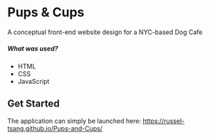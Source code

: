 # Pups & Cups

A conceptual front-end website design for a NYC-based Dog Cafe

##### What was used?
- HTML 
- CSS
- JavaScript

## Get Started

The application can simply be launched here: https://russel-tsang.github.io/Pups-and-Cups/
